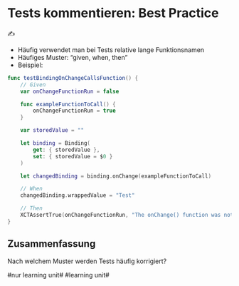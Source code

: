 # Tests kommentieren: Best Practice
✍️

- Häufig verwendet man bei Tests relative lange Funktionsnamen
- Häufiges Muster: “given, when, then” 
-  Beispiel:

```swift
func testBindingOnChangeCallsFunction() {
    // Given
    var onChangeFunctionRun = false

    func exampleFunctionToCall() {
        onChangeFunctionRun = true
    }

    var storedValue = ""

    let binding = Binding(
        get: { storedValue },
        set: { storedValue = $0 }
    )

    let changedBinding = binding.onChange(exampleFunctionToCall)

    // When
    changedBinding.wrappedValue = "Test"

    // Then
    XCTAssertTrue(onChangeFunctionRun, "The onChange() function was not run.")
}
```


## Zusammenfassung

Nach welchem Muster werden Tests häufig korrigiert?




#nur learning unit# #learning unit#